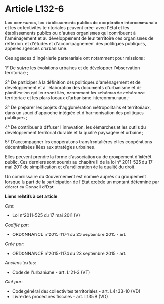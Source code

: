# Article L132-6

Les communes, les établissements publics de coopération intercommunale et les collectivités territoriales peuvent créer avec
l'Etat et les établissements publics ou d'autres organismes qui contribuent à l'aménagement et au développement de leur
territoire des organismes de réflexion, et d'études et d'accompagnement des politiques publiques, appelés agences
d'urbanisme. 

Ces agences d'ingénierie partenariale ont notamment pour missions : 

1° De suivre les évolutions urbaines et de développer l'observation territoriale ; 

2° De participer à la définition des politiques d'aménagement et de développement et à l'élaboration des documents
d'urbanisme et de planification qui leur sont liés, notamment les schémas de cohérence territoriale et les plans locaux
d'urbanisme intercommunaux ; 

3° De préparer les projets d'agglomération métropolitains et territoriaux, dans un souci d'approche intégrée et
d'harmonisation des politiques publiques ; 

4° De contribuer à diffuser l'innovation, les démarches et les outils du développement territorial durable et la qualité
paysagère et urbaine ; 

5° D'accompagner les coopérations transfrontalières et les coopérations décentralisées liées aux stratégies urbaines. 

Elles peuvent prendre la forme d'association ou de groupement d'intérêt public. Ces derniers sont soumis au chapitre II de la
loi n° 2011-525 du 17 mai 2011 de simplification et d'amélioration de la qualité du droit. 

Un commissaire du Gouvernement est nommé auprès du groupement lorsque la part de la participation de l'Etat excède un montant
déterminé par décret en Conseil d'Etat

**Liens relatifs à cet article**

_Cite_:

  - Loi n°2011-525 du 17 mai 2011 (V)

_Codifié par_:

  - ORDONNANCE n°2015-1174 du 23 septembre 2015 - art.

_Créé par_:

  - ORDONNANCE n°2015-1174 du 23 septembre 2015 - art.

_Anciens textes_:

  - Code de l'urbanisme - art. L121-3 (VT)

_Cité par_:

  - Code général des collectivités territoriales - art. L4433-10 (VD)
  - Livre des procédures fiscales - art. L135 B (VD)
